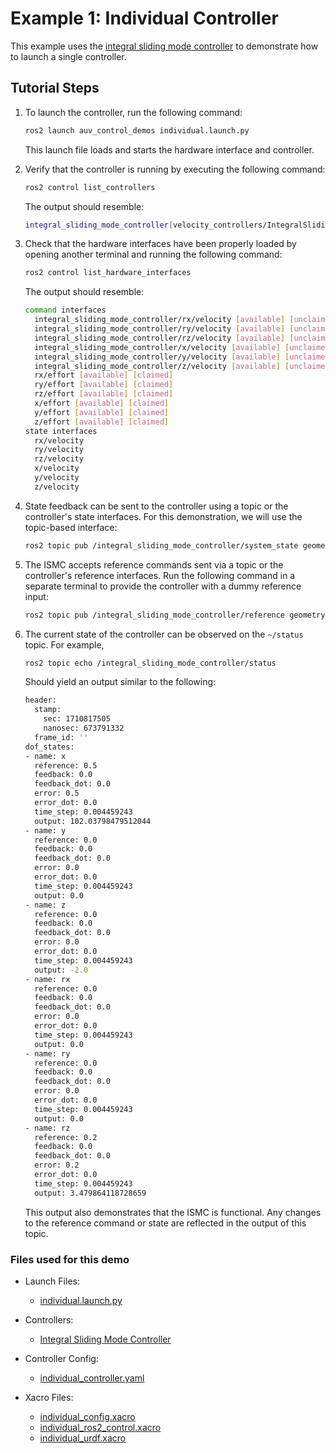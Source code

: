# Example 1: Individual Controller

This example uses the [integral sliding mode controller](https://github.com/Robotic-Decision-Making-Lab/auv_controllers/tree/develop/velocity_controllers) to demonstrate how
to launch a single controller.

## Tutorial Steps

1. To launch the controller, run the following command:

   ```bash
   ros2 launch auv_control_demos individual.launch.py
   ```

   This launch file loads and starts the hardware interface and controller.

2. Verify that the controller is running by executing the following command:

   ```bash
   ros2 control list_controllers
   ```

   The output should resemble:

   ```bash
   integral_sliding_mode_controller[velocity_controllers/IntegralSlidingModeController] active
   ```

3. Check that the hardware interfaces have been properly loaded by opening
   another terminal and running the following command:

   ```bash
   ros2 control list_hardware_interfaces
   ```

   The output should resemble:

   ```bash
   command interfaces
     integral_sliding_mode_controller/rx/velocity [available] [unclaimed]
     integral_sliding_mode_controller/ry/velocity [available] [unclaimed]
     integral_sliding_mode_controller/rz/velocity [available] [unclaimed]
     integral_sliding_mode_controller/x/velocity [available] [unclaimed]
     integral_sliding_mode_controller/y/velocity [available] [unclaimed]
     integral_sliding_mode_controller/z/velocity [available] [unclaimed]
     rx/effort [available] [claimed]
     ry/effort [available] [claimed]
     rz/effort [available] [claimed]
     x/effort [available] [claimed]
     y/effort [available] [claimed]
     z/effort [available] [claimed]
   state interfaces
     rx/velocity
     ry/velocity
     rz/velocity
     x/velocity
     y/velocity
     z/velocity
   ```

4. State feedback can be sent to the controller using a topic or the
   controller's state interfaces. For this demonstration, we will use the
   topic-based interface:

   ```bash
   ros2 topic pub /integral_sliding_mode_controller/system_state geometry_msgs/msg/Twist
   ```

5. The ISMC accepts reference commands sent via a topic or the controller's
   reference interfaces. Run the following command in a separate terminal to
   provide the controller with a dummy reference input:

   ```bash
   ros2 topic pub /integral_sliding_mode_controller/reference geometry_msgs/msg/Twist "{linear: {x: 0.5, y: 0.0, z: 0.0}, angular: {x: 0.0, y: 0.0, z: 0.2}}"
   ```

6. The current state of the controller can be observed on the `~/status` topic.
   For example,

   ```bash
   ros2 topic echo /integral_sliding_mode_controller/status
   ```

   Should yield an output similar to the following:

   ```bash
   header:
     stamp:
       sec: 1710817505
       nanosec: 673791332
     frame_id: ''
   dof_states:
   - name: x
     reference: 0.5
     feedback: 0.0
     feedback_dot: 0.0
     error: 0.5
     error_dot: 0.0
     time_step: 0.004459243
     output: 102.03798479512044
   - name: y
     reference: 0.0
     feedback: 0.0
     feedback_dot: 0.0
     error: 0.0
     error_dot: 0.0
     time_step: 0.004459243
     output: 0.0
   - name: z
     reference: 0.0
     feedback: 0.0
     feedback_dot: 0.0
     error: 0.0
     error_dot: 0.0
     time_step: 0.004459243
     output: -2.0
   - name: rx
     reference: 0.0
     feedback: 0.0
     feedback_dot: 0.0
     error: 0.0
     error_dot: 0.0
     time_step: 0.004459243
     output: 0.0
   - name: ry
     reference: 0.0
     feedback: 0.0
     feedback_dot: 0.0
     error: 0.0
     error_dot: 0.0
     time_step: 0.004459243
     output: 0.0
   - name: rz
     reference: 0.2
     feedback: 0.0
     feedback_dot: 0.0
     error: 0.2
     error_dot: 0.0
     time_step: 0.004459243
     output: 3.479864118728659
   ```

   This output also demonstrates that the ISMC is functional. Any changes to
   the reference command or state are reflected in the output of this topic.

### Files used for this demo

- Launch Files:
  - [individual.launch.py](https://github.com/Robotic-Decision-Making-Lab/auv_controllers/blob/develop/auv_control_demos/individual_controller/launch/individual.launch.py)

- Controllers:
  - [Integral Sliding Mode Controller](https://github.com/Robotic-Decision-Making-Lab/auv_controllers/tree/develop/velocity_controllers)

- Controller Config:
  - [individual_controller.yaml](https://github.com/Robotic-Decision-Making-Lab/auv_controllers/blob/develop/auv_control_demos/individual_controller/config/individual_controller.yaml)

- Xacro Files:
  - [individual_config.xacro](https://github.com/Robotic-Decision-Making-Lab/auv_controllers/blob/develop/auv_control_demos/individual_controller/xacro/individual_config.xacro)
  - [individual_ros2_control.xacro](https://github.com/Robotic-Decision-Making-Lab/auv_controllers/blob/develop/auv_control_demos/individual_controller/xacro/individual_ros2_control.xacro)
  - [individual_urdf.xacro](https://github.com/Robotic-Decision-Making-Lab/auv_controllers/blob/develop/auv_control_demos/individual_controller/xacro/individual_urdf.xacro)
